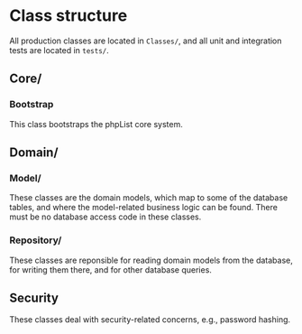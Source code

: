 # Class structure

All production classes are located in `Classes/`, and all unit and integration
tests are located in `tests/`.


## Core/

### Bootstrap

This class bootstraps the phpList core system.


## Domain/

### Model/

These classes are the domain models, which map to some of the database tables,
and where the model-related business logic can be found. There must be no
database access code in these classes.

### Repository/

These classes are reponsible for reading domain models from the database,
for writing them there, and for other database queries.


## Security

These classes deal with security-related concerns, e.g., password hashing.



